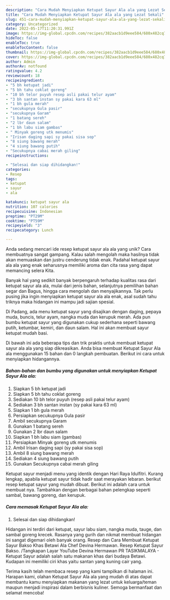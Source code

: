 ```yaml
---
description: "Cara Mudah Menyiapkan Ketupat Sayur Ala ala yang Lezat Sekali"
title: "Cara Mudah Menyiapkan Ketupat Sayur Ala ala yang Lezat Sekali"
slug: 451-cara-mudah-menyiapkan-ketupat-sayur-ala-ala-yang-lezat-sekali
category: Uncategorized
date: 2022-05-17T11:20:31.991Z
image: https://img-global.cpcdn.com/recipes/382aacb1d9eee584/680x482cq70/ketupat-sayur-ala-ala-foto-resep-utama.jpg
hideToc: false
enableToc: true
enableTocContent: false
thumbnail: https://img-global.cpcdn.com/recipes/382aacb1d9eee584/680x482cq70/ketupat-sayur-ala-ala-foto-resep-utama.jpg
cover: https://img-global.cpcdn.com/recipes/382aacb1d9eee584/680x482cq70/ketupat-sayur-ala-ala-foto-resep-utama.jpg
author: Admin
authorAv: notfound
ratingvalue: 4.2
reviewcount: 18
recipeingredient:
- "5 bh ketupat jadi"
- "5 bh tahu coklat goreng"
- "10 bh telor puyuh resep asli pakai telur ayam"
- "3 bh santan instan sy pakai kara 63 ml"
- "1 bh gula merah"
- "secukupnya Gula pasir"
- "secukupnya Garam"
- "1 batang sereh"
- "2 lbr daun salam"
- "1 bh labu siam gambas"
- " Minyak goreng utk menumis"
- "Irisan daging sapi sy pakai sisa sop"
- "8 siung bawang merah"
- "4 siung bawang putih"
- "Secukupnya cabai merah giling"
recipeinstructions:

- "Selesai dan siap dihidangkan!"
categories:
- Resep
tags:
- ketupat
- sayur
- ala

katakunci: ketupat sayur ala 
nutrition: 107 calories
recipecuisine: Indonesian
preptime: "PT29M"
cooktime: "PT59M"
recipeyield: "3"
recipecategory: Lunch

---
```





Anda sedang mencari ide resep ketupat sayur ala ala yang unik? Cara membuatnya sangat gampang. Kalau salah mengolah maka hasilnya tidak akan memuaskan dan justru cenderung tidak enak. Padahal ketupat sayur ala ala yang enak seharusnya memiliki aroma dan cita rasa yang dapat memancing selera Kita.





Banyak hal yang sedikit banyak berpengaruh terhadap kualitas rasa dari ketupat sayur ala ala, mulai dari jenis bahan, selanjutnya pemilihan bahan segar dan Bagus, hingga cara mengolah dan menyajikannya. Tak perlu pusing jika ingin menyiapkan ketupat sayur ala ala enak,      asal sudah tahu triknya maka hidangan ini mampu jadi sajian spesial.














Di Padang, ada menu ketupat sayur yang disajikan dengan daging, pepaya muda, buncis, telur ayam, nangka muda dan kerupuk merah. Ada pun bumbu ketupat sayur yang digunakan cukup sederhana seperti bawang putih, ketumbar, kemiri, dan daun salam. Hal ini akan membuat sayur ketupat mudah basi.






Di bawah ini ada beberapa tips dan trik praktis untuk membuat ketupat sayur ala ala yang siap dikreasikan. Anda bisa membuat Ketupat Sayur Ala ala menggunakan 15 bahan dan 0 langkah pembuatan. Berikut ini cara untuk menyiapkan hidangannya.

<!--inarticleads1-->

##### Bahan-bahan dan bumbu yang digunakan untuk menyiapkan Ketupat Sayur Ala ala:

1. Siapkan 5 bh ketupat jadi
1. Siapkan 5 bh tahu coklat goreng
1. Sediakan 10 bh telor puyuh (resep asli pakai telur ayam)
1. Sediakan 3 bh santan instan (sy pakai kara 63 ml)
1. Siapkan 1 bh gula merah
1. Persiapkan secukupnya Gula pasir
1. Ambil secukupnya Garam
1. Gunakan 1 batang sereh
1. Gunakan 2 lbr daun salam
1. Siapkan 1 bh labu siam (gambas)
1. Persiapkan  Minyak goreng utk menumis
1. Ambil Irisan daging sapi (sy pakai sisa sop)
1. Ambil 8 siung bawang merah
1. Sediakan 4 siung bawang putih
1. Gunakan Secukupnya cabai merah giling


Ketupat sayur menjadi menu yang identik dengan Hari Raya Idulfitri. Kurang lengkap, apabila ketupat sayur tidak hadir saat merayakan lebaran. berikut resep ketupat sayur yang mudah dibuat. Berikut ini adalah cara untuk membuat nya. Tambahkan dengan berbagai bahan pelengkap seperti sambal, bawang goreng, dan kerupuk. 

<!--inarticleads2-->

##### Cara memasak Ketupat Sayur Ala ala:


1. Selesai dan siap dihidangkan!

Hidangan ini terdiri dari ketupat, sayur labu siam, nangka muda, tauge, dan sambal goreng krecek. Rasanya yang gurih dan nikmat membuat hidangan ini sangat digemari oleh banyak orang. Resep dan Cara Membuat Ketupat Sayur Bakso Khas Betawi Ala Chef Devina Hermawan. Resep Ketupat Sayur Bakso. /Tangkapan Layar YouTube Devina Hermawan PR TASIKMALAYA - Ketupat Sayur adalah salah satu makanan khas dari budaya Betawi. Kudapan ini memiliki ciri khas yaitu santan yang kuning cair yang. 

Terima kasih telah membaca resep yang kami tampilkan di halaman ini. Harapan kami, olahan Ketupat Sayur Ala ala yang mudah di atas dapat membantu kamu menyiapkan makanan yang lezat untuk keluarga/teman maupun menjadi inspirasi dalam berbisnis kuliner. Semoga bermanfaat dan selamat mencoba!
